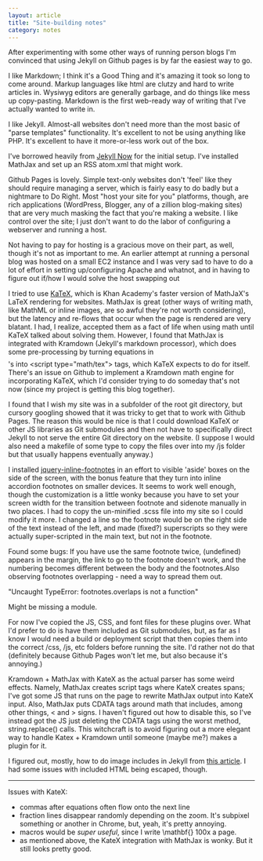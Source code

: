```yaml
---
layout: article
title: "Site-building notes"
category: notes
---
```


After experimenting with some other ways of running person blogs I'm convinced that using Jekyll on Github pages is by far the easiest way to go.

I like Markdown; I think it's a Good Thing and it's amazing it took so long to come around. Markup languages like html are clutzy and hard to write articles in. Wysiwyg editors are generally garbage, and do things like mess up copy-pasting. Markdown is the first web-ready way of writing that I've actually wanted to write in.

I like Jekyll. Almost-all websites don't need more than the most basic of "parse templates" functionality. It's excellent to not be using anything like PHP. It's excellent to have it more-or-less work out of the box.

I've borrowed heavily from [Jekyll Now](http://github.com/barryclark/jekyll-now) for the initial setup. I've installed MathJax and set up an RSS atom.xml that might work.

Github Pages is lovely. Simple text-only websites don't 'feel' like they should require managing a server, which is fairly easy to do badly but a nightmare to Do Right. Most "host your site for you" platforms, though, are rich applications (WordPress, Blogger, any of a zillion blog-making sites) that are very much masking the fact that you're making a website. I like control over the site; I just don't want to do the labor of configuring a webserver and running a host.

Not having to pay for hosting is a gracious move on their part, as well, though it's not as important to me. An earlier attempt at running a personal blog was hosted on a small EC2 instance and I was very sad to have to do a lot of effort in setting up/configuring Apache and whatnot, and in having to figure out if/how I would solve the host swapping out

I tried to use [KaTeX](https://github.com/Khan/KaTeX), which is Khan Academy's faster version of MathJaX's LaTeX rendering for websites. MathJax is great (other ways of writing math, like MathML or inline images, are so awful they're not worth considering), but the latency and re-flows that occur when the page is rendered are very blatant. I had, I realize, accepted them as a fact of life when using math until KaTeX talked about solving them. However, I found that MathJax is integrated with Kramdown (Jekyll's markdown processor), which does some pre-processing by turning equations in $$ $$'s into \<script type="math/tex"> tags, which KaTeX expects to do for itself. There's an issue on Github to implement a Kramdown math engine for incorporating KaTeX, which I'd consider trying to do someday that's not now (since my project is getting this blog together).

I found that I wish my site was in a subfolder of the root git directory, but cursory googling showed that it was tricky to get that to work with Github Pages. The reason this would be nice is that I could download KaTeX or other JS libraries as Git submodules and then not have to specifically direct Jekyll to not serve the entire Git directory on the website. (I suppose I would also need a makefile of some type to copy the files over into my /js folder but that usually happens eventually anyway.)

I installed [jquery-inline-footnotes](http://andrew.pilsch.com/blog/2014/12/05/stylish-markdown-footnotes-w-jquery/) in an effort to visible 'aside' boxes on the side of the screen, with the bonus feature that they turn into inline accordion footnotes on smaller devices. It seems to work well enough, though the customization is a little wonky because you have to set your screen width for the transition between footnote and sidenote manually in two places. I had to copy the un-minified .scss file into my site so I could modify it more. I changed a line so the footnote would be on the right side of the text instead of the left, and made (fixed?) superscripts so they were actually super-scripted in the main text, but not in the footnote.

Found some bugs:
If you have use the same footnote twice, (undefined) appears in the margin, the link to go to the footnote doesn't work, and the numbering becomes different between the body and the footnotes.Also observing footnotes overlapping - need a way to spread them out.

"Uncaught TypeError: footnotes.overlaps is not a function"

Might be missing a module.

For now I've copied the JS, CSS, and font files for these plugins over. What I'd prefer to do is have them included as Git submodules, but, as far as I know I would need a build or deployment script that then copies them into the correct /css, /js, etc folders before running the site. I'd rather not do that (definitely because Github Pages won't let me, but also because it's annoying.)

Kramdown + MathJax with KateX as the actual parser has some weird effects. Namely, MathJax creates script tags where KateX creates spans; I've got some JS that runs on the page to rewrite MathJax output into KateX input. Also, MathJax puts CDATA tags around math that includes, among other things, < and > signs. I haven't figured out how to disable this, so I've instead got the JS just deleting the CDATA tags using the worst method, string.replace() calls. This witchcraft is to avoid figuring out a more elegant way to handle Katex + Kramdown until someone (maybe me?) makes a plugin for it.

I figured out, mostly, how to do image includes in Jekyll from [this article](https://eduardoboucas.com/blog/2014/12/07/including-and-managing-images-in-jekyll.html). I had some issues with included HTML being escaped, though.

----------

Issues with KateX:
* commas after equations often flow onto the next line
* fraction lines disappear randomly depending on the zoom. It's subpixel something or another in Chrome, but, yeah, it's pretty annoying.
* macros would be *super useful*, since I write \mathbf{} 100x a page.
* as mentioned above, the KateX integration with MathJax is wonky. But it still looks pretty good.